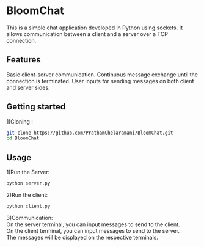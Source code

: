 # BloomChat

This is a simple chat application developed in Python using sockets. It allows communication between a client and a server over a TCP connection.

## Features
Basic client-server communication.
Continuous message exchange until the connection is terminated.
User inputs for sending messages on both client and server sides.

## Getting started
1)Cloning : 
```sh
git clone https://github.com/PrathamChelaramani/BloomChat.git
cd BloomChat
```
## Usage
1)Run the Server:
```sh
python server.py
```

2)Run the client:
```sh
python client.py
```

3)Communication: <br>
On the server terminal, you can input messages to send to the client.<br>
On the client terminal, you can input messages to send to the server.<br>
The messages will be displayed on the respective terminals.
